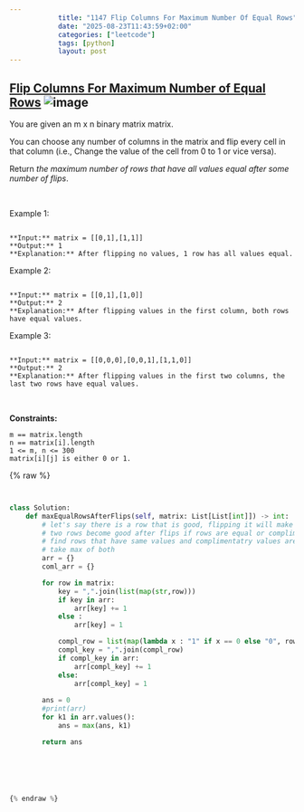 ```yaml
---
            title: "1147 Flip Columns For Maximum Number Of Equal Rows"
            date: "2025-08-23T11:43:59+02:00"
            categories: ["leetcode"]
            tags: [python]
            layout: post
---
```

            
## [Flip Columns For Maximum Number of Equal Rows](https://leetcode.com/problems/flip-columns-for-maximum-number-of-equal-rows) ![image](https://img.shields.io/badge/Difficulty-Medium-orange)

You are given an m x n binary matrix matrix.

You can choose any number of columns in the matrix and flip every cell in that column (i.e., Change the value of the cell from 0 to 1 or vice versa).

Return *the maximum number of rows that have all values equal after some number of flips*.

 

Example 1:

```

**Input:** matrix = [[0,1],[1,1]]
**Output:** 1
**Explanation:** After flipping no values, 1 row has all values equal.

```

Example 2:

```

**Input:** matrix = [[0,1],[1,0]]
**Output:** 2
**Explanation:** After flipping values in the first column, both rows have equal values.

```

Example 3:

```

**Input:** matrix = [[0,0,0],[0,0,1],[1,1,0]]
**Output:** 2
**Explanation:** After flipping values in the first two columns, the last two rows have equal values.

```

 

**Constraints:**

	m == matrix.length
	n == matrix[i].length
	1 <= m, n <= 300
	matrix[i][j] is either 0 or 1.

{% raw %}


```python


class Solution:
    def maxEqualRowsAfterFlips(self, matrix: List[List[int]]) -> int:
        # let's say there is a row that is good, flipping it will make it bad
        # two rows become good after flips if rows are equal or complimentary
        # find rows that have same values and complimentatry values are same.
        # take max of both 
        arr = {}
        coml_arr = {}

        for row in matrix:
            key = ",".join(list(map(str,row)))
            if key in arr:
                arr[key] += 1
            else :
                arr[key] = 1

            compl_row = list(map(lambda x : "1" if x == 0 else "0", row))
            compl_key = ",".join(compl_row)
            if compl_key in arr:
                arr[compl_key] += 1
            else:
                arr[compl_key] = 1
        
        ans = 0
        #print(arr)
        for k1 in arr.values():
            ans = max(ans, k1)

        return ans



        


{% endraw %}
```
